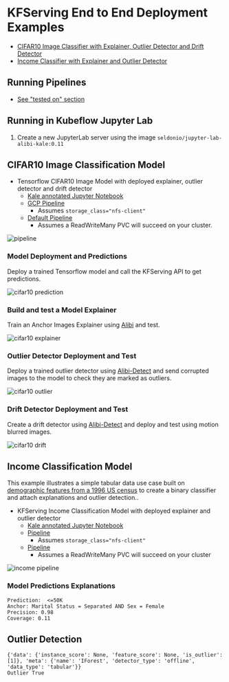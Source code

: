 # KFServing End to End Deployment Examples

 * [CIFAR10 Image Classifier with Explainer, Outlier Detector and Drift Detector](#cifar10-image-classification-model)
 * [Income Classifier with Explainer and Outlier Detector](#income-classification-model)

## Running Pipelines

 * [See "tested on" section](../README.md#tested-on)

## Running in Kubeflow Jupyter Lab

 1. Create a new JupyterLab server using the image `seldonio/jupyter-lab-alibi-kale:0.11`


## CIFAR10 Image Classification Model

 * Tensorflow CIFAR10 Image Model with deployed explainer, outlier detector and drift detector
    * [Kale annotated Jupyter Notebook](./kfserving_e2e_cifar10.ipynb)
    * [GCP Pipeline](./kfserving_e2e_cifar10.kale.nfs.py)
      * Assumes `storage_class="nfs-client"`
    * [Default Pipeline](./kfserving_e2e_cifar10.kale.default.py)
      * Assumes a ReadWriteMany PVC will succeed on your cluster.

![pipeline](cifar10-pipeline.png)


### Model Deployment and Predictions

Deploy a trained Tensorflow model and call the KFServing API to get predictions.

![cifar10 prediction](cifar10-prediction.png)

### Build and test a Model Explainer

Train an Anchor Images Explainer using [Alibi](https://github.com/SeldonIO/alibi) and test.

![cifar10 explainer](cifar10-explainer.png)

### Outlier Detector Deployment and Test

Deploy a trained outlier detector using [Alibi-Detect](https://github.com/SeldonIO/alibi-detect) and send corrupted images to the model to check they are marked as outliers.

![cifar10 outlier](cifar10-outlier.png)

### Drift Detector Deployment and Test

Create a drift detector using [Alibi-Detect](https://github.com/SeldonIO/alibi-detect) and deploy and test using motion blurred images.

![cifar10 drift](cifar10-drift.png)


## Income Classification Model

This example illustrates a simple tabular data use case built on [demographic features from a 1996 US census](https://archive.ics.uci.edu/ml/datasets/census+income) to create a binary classifier and attach explanations and outlier detection..

 * KFServing Income Classification Model with deployed explainer and outlier detector
    * [Kale annotated Jupyter Notebook](./kfserving_e2e_adult.ipynb)
    * [Pipeline](./kfserving_e2e_adult.kale.nfs.py)
      * Assumes `storage_class="nfs-client"`
    * [Pipeline](./kfserving_e2e_adult.kale.default.py)
      * Assumes a ReadWriteMany PVC will succeed on your cluster

![income pipeline](income-pipeline.png)

### Model Predictions Explanations

```
Prediction:  <=50K
Anchor: Marital Status = Separated AND Sex = Female
Precision: 0.98
Coverage: 0.11
```

## Outlier Detection

```
{'data': {'instance_score': None, 'feature_score': None, 'is_outlier': [1]}, 'meta': {'name': 'IForest', 'detector_type': 'offline', 'data_type': 'tabular'}}
Outlier True
```
